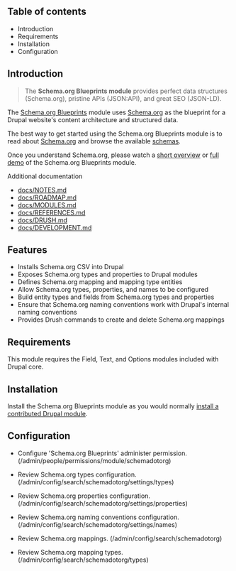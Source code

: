 Table of contents
-----------------

- Introduction
- Requirements
- Installation
- Configuration


Introduction
------------

> The **Schema.org Blueprints module** provides perfect data structures (Schema.org),
> pristine APIs (JSON:API), and great SEO (JSON-LD).

The [Schema.org Blueprints](https://www.drupal.org/project/schemadotorg) module
uses [Schema.org](https://schema.org) as the blueprint for a Drupal website's
content architecture and structured data.

The best way to get started using the Schema.org Blueprints module is to read
about [Schema.org](https://schema.org) and browse the available
[schemas](https://schema.org/docs/schemas.html).

Once you understand Schema.org, please watch a
[short overview](https://youtu.be/XkZP6QjJkWs) or
[full demo](https://youtu.be/_kk97O1SEw0) of the Schema.org Blueprints module.

Additional documentation

- [docs/NOTES.md](https://git.drupalcode.org/project/schemadotorg/-/blob/1.0.x/docs/NOTES.md)
- [docs/ROADMAP.md](https://git.drupalcode.org/project/schemadotorg/-/blob/1.0.x/docs/ROADMAP.md)
- [docs/MODULES.md](https://git.drupalcode.org/project/schemadotorg/-/blob/1.0.x/docs/MODULES.md)
- [docs/REFERENCES.md](https://git.drupalcode.org/project/schemadotorg/-/blob/1.0.x/docs/REFERENCES.md)
- [docs/DRUSH.md](https://git.drupalcode.org/project/schemadotorg/-/blob/1.0.x/docs/DRUSH.md)
- [docs/DEVELOPMENT.md](https://git.drupalcode.org/project/schemadotorg/-/blob/1.0.x/docs/DEVELOPMENT.md)


Features
--------

- Installs Schema.org CSV into Drupal
- Exposes Schema.org types and properties to Drupal modules
- Defines Schema.org mapping and mapping type entities
- Allow Schema.org types, properties, and names to be configured
- Build entity types and fields from Schema.org types and properties
- Ensure that Schema.org naming conventions work with Drupal's internal
  naming conventions
- Provides Drush commands to create and delete Schema.org mappings


Requirements
------------

This module requires the Field, Text, and Options modules included with
Drupal core.


Installation
------------

Install the Schema.org Blueprints module as you would normally
[install a contributed Drupal module](https://www.drupal.org/node/1897420).


Configuration
-------------

- Configure 'Schema.org Blueprints' administer permission.
  (/admin/people/permissions/module/schemadotorg)

- Review Schema.org types configuration.
  (/admin/config/search/schemadotorg/settings/types)

- Review Schema.org properties configuration.
  (/admin/config/search/schemadotorg/settings/properties)

- Review Schema.org naming conventions configuration.
  (/admin/config/search/schemadotorg/settings/names)

- Review Schema.org mappings.
  (/admin/config/search/schemadotorg)

- Review Schema.org mapping types.
  (/admin/config/search/schemadotorg/types)
